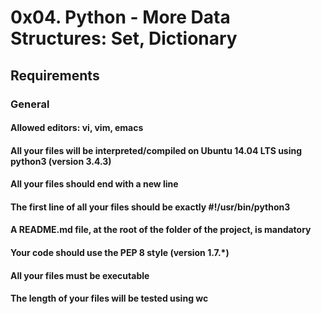 # 0x04. Python - More Data Structures: Set, Dictionary
## Requirements
### General
#### Allowed editors: vi, vim, emacs
#### All your files will be interpreted/compiled on Ubuntu 14.04 LTS using python3 (version 3.4.3)
#### All your files should end with a new line
#### The first line of all your files should be exactly #!/usr/bin/python3
#### A README.md file, at the root of the folder of the project, is mandatory
#### Your code should use the PEP 8 style (version 1.7.*)
#### All your files must be executable
#### The length of your files will be tested using wc
